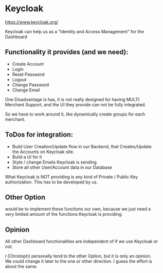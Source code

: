 # Keycloak

https://www.keycloak.org/

Keycloak can help us as a "Identity and Access Management" for the Dashboard

## Functionality it provides (and we need):

- Create Account
- Login
- Reset Password
- Logout
- Change Password
- Change Email

One Disadvantage is has, it is not really designed for having MULTI Merchant Support, and the UI they provide can not be fully integrated.

So we have to work around it, like dynamically create groups for each merchant.

## ToDos for integration:

- Build User Creation/Update flow in our Backend, that Creates/Update the Accounts on Keycloak site.
- Build a UI for it
- Style / change Emails Keycloak is sending
- Store all other User/Account data in our Database

What Keycloak is NOT providing is any kind of Private / Public Key authorization. This has to be developed by us.

## Other Option

would be to implement these functions our own, because we just need a very limited amount of the functions Keycloak is providing.

## Opinion

All other Dashboard functionalities are independent of if we use Keycloak or not.

I (Christoph) personally tend to the other Option, but it is only an opinion. We could change it later to the one or other direction. I guess the effort is about the same.
